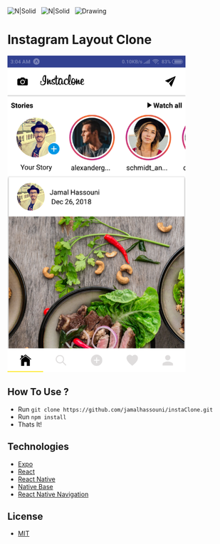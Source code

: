 ![N|Solid](https://i0.wp.com/unsureprogrammercom.files.wordpress.com/2018/04/expo.png?ssl=1&w=450)&nbsp;&nbsp;
![N|Solid](https://nativebase.io/assets/img/front-page-icon.png)&nbsp;&nbsp;
<img src="https://cdn.rawgit.com/lucasbento/react-native-actions/master/common/media/logo.png" alt="Drawing" style="width: 200px;height"/>

# Instagram Layout Clone

<img src="screenshoots/main.png" alt="main page"  width="400" height="auto"/>

## How To Use ?

- Run `git clone https://github.com/jamalhassouni/instaClone.git`
- Run `npm install`
- Thats It!

## Technologies

- [Expo](https://expo.io/)
- [React](https://reactjs.org/)
- [React Native](https://facebook.github.io/react-native/)
- [Native Base](https://nativebase.io/)
- [React Native Navigation](https://reactnavigation.org/)

## License

- [MIT](License.md)
